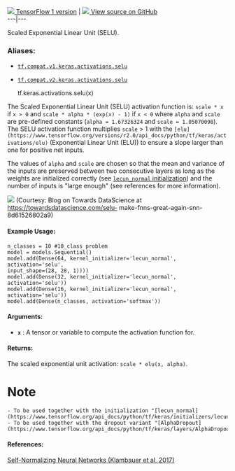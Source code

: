 [ ![](https://tensorflow.google.cn/images/tf_logo_32px.png) TensorFlow 1
version](/versions/r1.15/api_docs/python/tf/keras/activations/selu) |  [
![](https://tensorflow.google.cn/images/GitHub-Mark-32px.png) View source on
GitHub
](https://github.com/tensorflow/tensorflow/blob/r2.0/tensorflow/python/keras/activations.py#L94-L149)  
---|---  
  
Scaled Exponential Linear Unit (SELU).

### Aliases:

  * [`tf.compat.v1.keras.activations.selu`](/api_docs/python/tf/keras/activations/selu)
  * [`tf.compat.v2.keras.activations.selu`](/api_docs/python/tf/keras/activations/selu)

    
    
    tf.keras.activations.selu(x)
    

The Scaled Exponential Linear Unit (SELU) activation function is: `scale * x`
if `x > 0` and `scale * alpha * (exp(x) - 1)` if `x < 0` where `alpha` and
`scale` are pre-defined constants (`alpha = 1.67326324` and `scale =
1.05070098`). The SELU activation function multiplies `scale` > 1 with the
`[elu](https://www.tensorflow.org/versions/r2.0/api_docs/python/tf/keras/activations/elu)`
(Exponential Linear Unit (ELU)) to ensure a slope larger than one for positive
net inputs.

The values of `alpha` and `scale` are chosen so that the mean and variance of
the inputs are preserved between two consecutive layers as long as the weights
are initialized correctly (see [`lecun_normal`
initialization](https://tensorflow.google.cn/api_docs/python/tf/keras/initializers/lecun_normal))
and the number of inputs is "large enough" (see references for more
information).

![](https://cdn-images-1.medium.com/max/1600/1*m0e8lZU_Zrkh4ESfQkY2Pw.png)
(Courtesy: Blog on Towards DataScience at https://towardsdatascience.com/selu-
make-fnns-great-again-snn-8d61526802a9)

#### Example Usage:

    
    
    n_classes = 10 #10_class problem
    model = models.Sequential()
    model.add(Dense(64, kernel_initializer='lecun_normal', activation='selu',
    input_shape=(28, 28, 1))))
    model.add(Dense(32, kernel_initializer='lecun_normal', activation='selu'))
    model.add(Dense(16, kernel_initializer='lecun_normal', activation='selu'))
    model.add(Dense(n_classes, activation='softmax'))
    

#### Arguments:

  * **`x`** : A tensor or variable to compute the activation function for.

#### Returns:

The scaled exponential unit activation: `scale * elu(x, alpha)`.

# Note

    
    
    - To be used together with the initialization "[lecun_normal]
    (https://www.tensorflow.org/api_docs/python/tf/keras/initializers/lecun_normal)".
    - To be used together with the dropout variant "[AlphaDropout]
    (https://www.tensorflow.org/api_docs/python/tf/keras/layers/AlphaDropout)".
    

#### References:

[Self-Normalizing Neural Networks (Klambauer et al,
2017)](https://arxiv.org/abs/1706.02515)

